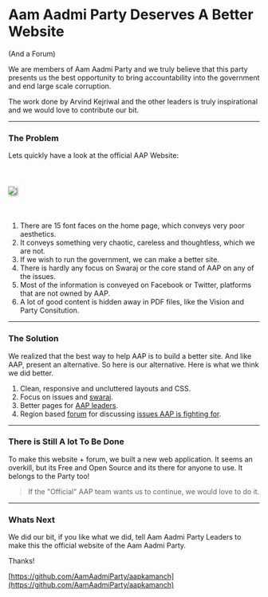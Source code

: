 # Aam Aadmi Party Deserves A Better Website

(And a Forum)

We are members of Aam Aadmi Party and we truly believe that this party presents us the best opportunity to bring accountability into the government and end large scale corruption.

The work done by Arvind Kejriwal and the other leaders is truly inspirational and we would love to contribute our bit.

---

### The Problem

Lets quickly have a look at the official AAP Website:

<img src="assets/aapkamanch/img/aap-current-site.png" class="img-responsive" style="box-shadow: 2px 2px 5px rgba(0,0,0,0.5); margin: 40px 0" />

1. There are 15 font faces on the home page, which conveys very poor aesthetics.
1. It conveys something very chaotic, careless and thoughtless, which we are not.
1. If we wish to run the government, we can make a better site.
1. There is hardly any focus on Swaraj or the core stand of AAP on any of the issues.
1. Most of the information is conveyed on Facebook or Twitter, platforms that are not owned by AAP.
1. A lot of good content is hidden away in PDF files, like the Vision and Party Consitution.

---

### The Solution

We realized that the best way to help AAP is to build a better site. And like AAP, present an alternative. So here is our alternative. Here is what we think we did better.

1. Clean, responsive and uncluttered layouts and CSS.
1. Focus on issues and [swaraj](/swaraj).
1. Better pages for [AAP leaders](/leaders).
1. Region based [forum](/india) for discussing [issues AAP is fighting for](/issues).

---

### There is Still A lot To Be Done

To make this website + forum, we built a new web application. It seems an overkill, but its Free and Open Source and its there for anyone to use. It belongs to the Party too!

> If the "Official" AAP team wants us to continue, we would love to do it.

---

### Whats Next

We did our bit, if you like what we did, tell Aam Aadmi Party Leaders to make this the official website of the Aam Aadmi Party.

Thanks!

[https://github.com/AamAadmiParty/aapkamanch](https://github.com/AamAadmiParty/aapkamanch)

